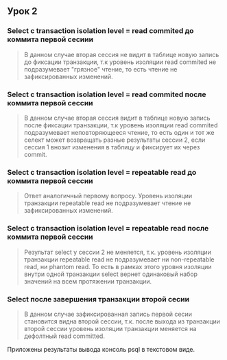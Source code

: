 ## Урок 2
### __Select с transaction isolation level = read commited до коммита первой сесиии__
> В данном случае вторая сессия не видит в таблице новую запись до фиксации транзакции, т.к уровень изоляции read commited
не подразумевает "грязное" чтение, то есть чтение не зафиксированных изменений.
### __Select с transaction isolation level = read commited после коммита первой сессии__
> В данном случае вторая сессия видит в таблице новую запись после фиксации транзакции, т.к уровень изоляции read commited подразумевает неповторяющееся чтение, то есть один и тот же селект может возвращать разные результаты сессии 2, если сессия 1 внозит изменения в таблицу и фиксирует их через commit.
### __Select с transaction isolation level = repeatable read до коммита первой сессии__
> Ответ аналогичный первому вопросу. Уровень изоляции транзакции repeatable read не подразумевает чтение не зафиксированных изменений.
### __Select с transaction isolation level = repeatable read после коммита первой сессии__
> Результат select у сессии 2 не меняется, т.к. уровень изоляции транзакции repeatable read не подразумевает ни 
non-repeatable read, ни phantom read. То есть в рамках этого уровня изоляции внутри одной транзакции select вернет одинаковый набор значений на всем протяжении транзакции.
### __Select после завершения транзакции второй сесии__
> В данном случае зафиксированная запись первой сесии становится видна второй сессии, т.к. после выхода из транзакции второй сессии уровень изоляции транзакции меняется на дефолтный read committed.

Приложены результаты вывода консоль psql в текстовом виде.